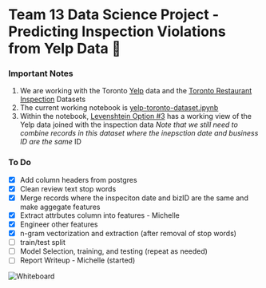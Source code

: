 # Team 13 Data Science Project - Predicting Inspection Violations from Yelp Data  :crystal_ball:

 ### Important Notes
  1. We are working with the Toronto [Yelp](https://www.google.com/url?sa=t&rct=j&q=&esrc=s&source=web&cd=1&cad=rja&uact=8&ved=0ahUKEwjy9KmS0MDTAhWD44MKHd6LBfcQFgglMAA&url=https%3A%2F%2Fwww.yelp.com%2Fdataset_challenge&usg=AFQjCNGnTkUSU1hQghw6jiTs_WSz6_4eXQ&sig2=lm7x5yMFkVWyTIcQ3W17Sg) data and the [Toronto Restaurant Inspection](http://www.toronto.ca/health/dinesafe/) Datasets
  2. The current working notebook is [yelp-toronto-dataset.ipynb](https://github.com/ms682/DataScience/blob/master/yelp-toronto-dataset.ipynb)
  3. Within the notebook, [Levenshtein Option #3](https://render.githubusercontent.com/view/ipynb?commit=3d5ccd48d043d08780689d25bbd37d161fd65f48&enc_url=68747470733a2f2f7261772e67697468756275736572636f6e74656e742e636f6d2f6d733638322f44617461536369656e63652f336435636364343864303433643038373830363839643235626264333764313631666436356634382f79656c702d746f726f6e746f2d646174617365742e6970796e62&nwo=ms682%2FDataScience&path=yelp-toronto-dataset.ipynb&repository_id=86007046#Levenshtein-Option-#3-(in-database)) has a working view of the Yelp data joined with the inspection data
*Note that we still need to combine records in this dataset where the inepsction date and business ID are the same*
 ID 
 ### To Do
- [x] Add column headers from postgres 
- [x] Clean review text stop words 
- [x] Merge records where the inspeciton date and bizID are the same and make aggegate features 
- [x] Extract attrbutes column into features - Michelle 
- [x] Engineer other features
- [x] n-gram vectorization and extraction (after removal of stop words)
- [ ] train/test split
- [ ] Model Selection, training, and testing (repeat as needed)
- [ ] Report Writeup - Michelle (started)

![Whiteboard](https://i.groupme.com/1328x747.png.98af829fd6854346866eac24305a6e12.large)
